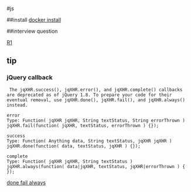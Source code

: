 #js

##install
[docker install](https://cnodejs.org/topic/53f494d9bbdaa79d519c9a4a)

##interview question

[R1](http://www.techug.com/13-javascript-program)

## tip

### jQuery callback

```
 The jqXHR.success(), jqXHR.error(), and jqXHR.complete() callbacks are deprecated as of jQuery 1.8. To prepare your code for their eventual removal, use jqXHR.done(), jqXHR.fail(), and jqXHR.always() instead.

error
Type: Function( jqXHR jqXHR, String textStatus, String errorThrown )
jqXHR.fail(function( jqXHR, textStatus, errorThrown ) {});

success
Type: Function( Anything data, String textStatus, jqXHR jqXHR )
jqXHR.done(function( data, textStatus, jqXHR ) {});

complete
Type: Function( jqXHR jqXHR, String textStatus )
jqXHR.always(function( data|jqXHR, textStatus, jqXHR|errorThrown ) { });

```
[done fail always](http://api.jquery.com/jquery.ajax/)
